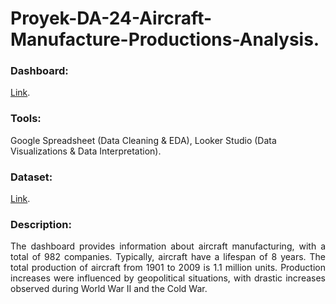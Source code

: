 # Proyek-DA-24-Aircraft-Manufacture-Productions-Analysis.
### Dashboard: 
[Link](https://lookerstudio.google.com/u/0/reporting/6d3a0cee-7882-44bf-a860-d0e62c156e1d).
### Tools: 
Google Spreadsheet (Data Cleaning & EDA), Looker Studio (Data Visualizations & Data Interpretation).
### Dataset: 
[Link](https://www.kaggle.com/datasets/alvaroibrain/aircraft-production-data).
### Description:
<p align="justify"> The dashboard provides information about aircraft manufacturing, with a total of 982 companies. Typically, aircraft have a lifespan of 8 years. The total production of aircraft from 1901 to 2009 is 1.1 million units. Production increases were influenced by geopolitical situations, with drastic increases observed during World War II and the Cold War. </p>
